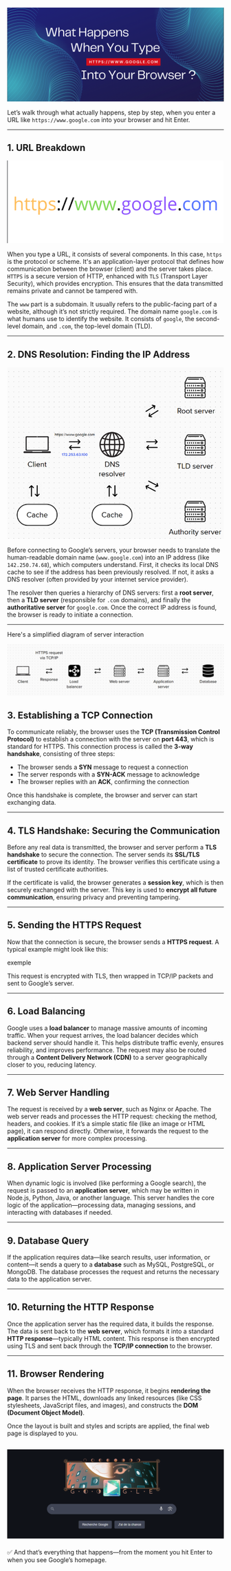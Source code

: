 ![presentation](img/presentation.png)

Let’s walk through what actually happens, step by step, when you enter a URL like `https://www.google.com` into your browser and hit Enter.

---

## 1. URL Breakdown

![url-breakdown](img/url-breakdown.png)

When you type a URL, it consists of several components. In this case, `https` is the protocol or scheme. It's an application-layer protocol that defines how communication between the browser (client) and the server takes place. `HTTPS` is a secure version of HTTP, enhanced with `TLS` (Transport Layer Security), which provides encryption. This ensures that the data transmitted remains private and cannot be tampered with.

The `www` part is a subdomain. It usually refers to the public-facing part of a website, although it’s not strictly required. The domain name `google.com` is what humans use to identify the website. It consists of `google`, the second-level domain, and `.com`, the top-level domain (TLD).

---

## 2. DNS Resolution: Finding the IP Address

![diagram](img/dns-diagram.png)

Before connecting to Google’s servers, your browser needs to translate the human-readable domain name (`www.google.com`) into an IP address (like `142.250.74.68`), which computers understand. First, it checks its local DNS cache to see if the address has been previously resolved. If not, it asks a DNS resolver (often provided by your internet service provider).

The resolver then queries a hierarchy of DNS servers: first a **root server**, then a **TLD server** (responsible for `.com` domains), and finally the **authoritative server** for `google.com`. Once the correct IP address is found, the browser is ready to initiate a connection.

---

Here's a simplified diagram of server interaction

![diagram-simplified](img/simplified-scheme.png)

## 3. Establishing a TCP Connection

To communicate reliably, the browser uses the **TCP (Transmission Control Protocol)** to establish a connection with the server on **port 443**, which is standard for HTTPS. This connection process is called the **3-way handshake**, consisting of three steps:

- The browser sends a **SYN** message to request a connection  
- The server responds with a **SYN-ACK** message to acknowledge  
- The browser replies with an **ACK**, confirming the connection

Once this handshake is complete, the browser and server can start exchanging data.

---

## 4. TLS Handshake: Securing the Communication

Before any real data is transmitted, the browser and server perform a **TLS handshake** to secure the connection. The server sends its **SSL/TLS certificate** to prove its identity. The browser verifies this certificate using a list of trusted certificate authorities.

If the certificate is valid, the browser generates a **session key**, which is then securely exchanged with the server. This key is used to **encrypt all future communication**, ensuring privacy and preventing tampering.

---

## 5. Sending the HTTPS Request

Now that the connection is secure, the browser sends a **HTTPS request**. A typical example might look like this:

exemple


This request is encrypted with TLS, then wrapped in TCP/IP packets and sent to Google’s server.

---

## 6. Load Balancing

Google uses a **load balancer** to manage massive amounts of incoming traffic. When your request arrives, the load balancer decides which backend server should handle it. This helps distribute traffic evenly, ensures reliability, and improves performance. The request may also be routed through a **Content Delivery Network (CDN)** to a server geographically closer to you, reducing latency.

---

## 7. Web Server Handling

The request is received by a **web server**, such as Nginx or Apache. The web server reads and processes the HTTP request: checking the method, headers, and cookies. If it’s a simple static file (like an image or HTML page), it can respond directly. Otherwise, it forwards the request to the **application server** for more complex processing.

---

## 8. Application Server Processing

When dynamic logic is involved (like performing a Google search), the request is passed to an **application server**, which may be written in Node.js, Python, Java, or another language. This server handles the core logic of the application—processing data, managing sessions, and interacting with databases if needed.

---

## 9. Database Query

If the application requires data—like search results, user information, or content—it sends a query to a **database** such as MySQL, PostgreSQL, or MongoDB. The database processes the request and returns the necessary data to the application server.

---

## 10. Returning the HTTP Response

Once the application server has the required data, it builds the response. The data is sent back to the **web server**, which formats it into a standard **HTTP response**—typically HTML content. This response is then encrypted using TLS and sent back through the **TCP/IP connection** to the browser.

---

## 11. Browser Rendering

When the browser receives the HTTP response, it begins **rendering the page**. It parses the HTML, downloads any linked resources (like CSS stylesheets, JavaScript files, and images), and constructs the **DOM (Document Object Model)**.

Once the layout is built and styles and scripts are applied, the final web page is displayed to you.

![google-web-page](img/google-page.png)
---

✅ And that’s everything that happens—from the moment you hit Enter to when you see Google’s homepage.

